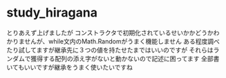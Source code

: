 # study_hiragana
とりあえず上げましたが
コンストラクタで初期化されているせいかかどうかわかりませんが、while文内のMath.Randomがうまく機能しません
ある程度調べたり試してますが継承先に３つの値を持たせたまではいいのですが
それらはランダムで獲得する配列の添え字がないと動かないので記述に困ってます
全部書いてもいいですが継承をうまく使いたいですね
